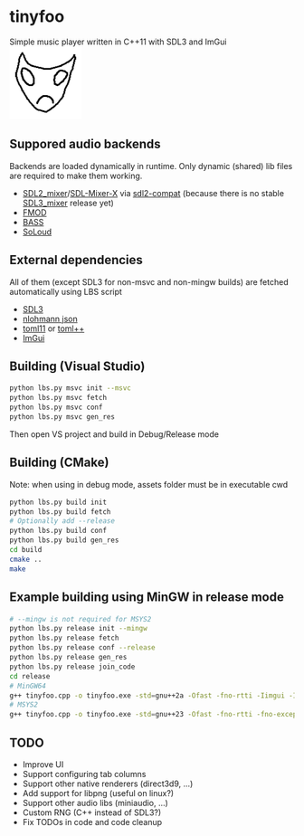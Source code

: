 # tinyfoo
Simple music player written in C++11 with SDL3 and ImGui <br />
![Logo](assets/icon.png)
## Suppored audio backends
Backends are loaded dynamically in runtime. Only dynamic (shared) lib files are required to make them working. <br />
 - [SDL2_mixer](https://wiki.libsdl.org/SDL2_mixer/FrontPage)/[SDL-Mixer-X](https://wohlsoft.github.io/SDL-Mixer-X/) via [sdl2-compat](https://github.com/libsdl-org/sdl2-compat) (because there is no stable [SDL3_mixer](https://github.com/libsdl-org/SDL_mixer) release yet)
 - [FMOD](https://www.fmod.com/)
 - [BASS](https://www.un4seen.com/)
 - [SoLoud](https://solhsa.com/soloud/)
## External dependencies
All of them (except SDL3 for non-msvc and non-mingw builds) are fetched automatically using LBS script
 - [SDL3](https://github.com/libsdl-org/SDL)
 - [nlohmann json](https://github.com/nlohmann/json)
 - [toml11](https://github.com/ToruNiina/toml11) or [toml++](https://github.com/marzer/tomlplusplus)
 - [ImGui](https://github.com/ocornut/imgui)
## Building (Visual Studio)
```sh
python lbs.py msvc init --msvc
python lbs.py msvc fetch
python lbs.py msvc conf
python lbs.py msvc gen_res
```
Then open VS project and build in Debug/Release mode
## Building (CMake)
Note: when using in debug mode, assets folder must be in executable cwd
```sh
python lbs.py build init
python lbs.py build fetch
# Optionally add --release
python lbs.py build conf
python lbs.py build gen_res
cd build
cmake ..
make
```
## Example building using MinGW in release mode
```sh
# --mingw is not required for MSYS2
python lbs.py release init --mingw
python lbs.py release fetch
python lbs.py release conf --release
python lbs.py release gen_res
python lbs.py release join_code
cd release
# MinGW64
g++ tinyfoo.cpp -o tinyfoo.exe -std=gnu++2a -Ofast -fno-rtti -Iimgui -Ilbs -ISDL/x86_64-w64-mingw32/include -LSDL/x86_64-w64-mingw32/lib -lSDL3 -lgdiplus
# MSYS2
g++ tinyfoo.cpp -o tinyfoo.exe -std=gnu++23 -Ofast -fno-rtti -fno-exceptions -Iimgui -Ilbs -lSDL3 -lgdiplus
```
## TODO
 - Improve UI
 - Support configuring tab columns
 - Support other native renderers (direct3d9, ...)
 - Add support for libpng (useful on linux?)
 - Support other audio libs (miniaudio, ...)
 - Custom RNG (C++ instead of SDL3?)
 - Fix TODOs in code and code cleanup
